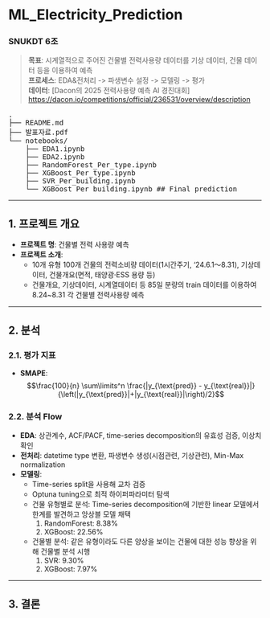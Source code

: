 # ML_Electricity_Prediction
### SNUKDT 6조

> **목표**: 시계열적으로 주어진 건물별 전력사용량 데이터를 기상 데이터, 건물 데이터 등을 이용하여 예측  
> **프로세스**: EDA&전처리 -> 파생변수 설정 -> 모델링 -> 평가  
> **데이터**: [Dacon의 2025 전력사용량 예측 AI 경진대회] https://dacon.io/competitions/official/236531/overview/description  

<pre>
.
├── README.md
├── 발표자료.pdf
└── notebooks/
    ├── EDA1.ipynb
    ├── EDA2.ipynb
    ├── RandomForest_Per_type.ipynb
    ├── XGBoost_Per_type.ipynb
    ├── SVR_Per_building.ipynb
    └── XGBoost_Per_building.ipynb ## Final prediction
</pre>
---

## 1. 프로젝트 개요
- **프로젝트 명**: 건물별 전력 사용량 예측
- **프로젝트 소개**:
  - 10개 유형 100개 건물의 전력소비량 데이터(1시간주기, ‘24.6.1～8.31), 기상데이터, 건물개요(면적, 태양광·ESS 용량 등)
  - 건물개요, 기상데이터, 시계열데이터 등 85일 분량의 train 데이터를 이용하여 8.24~8.31 각 건물별 전력사용량 예측

---
## 2. 분석

### 2.1. 평가 지표
- **SMAPE**: $$\frac{100}{n} \sum\limits^n \frac{|y_{\text{pred}} - y_{\text{real}}|}{\left(|y_{\text{pred}}|+|y_{\text{real}}|\right)/2}$$

### 2.2. 분석 Flow
- **EDA**: 상관계수, ACF/PACF, time-series decomposition의 유효성 검증, 이상치 확인
- **전처리**: datetime type 변환, 파생변수 생성(시점관련, 기상관련), Min-Max normalization
- **모델링**:
  - Time-series split을 사용해 교차 검증
  - Optuna tuning으로 최적 하이퍼파라미터 탐색
  - 건물 유형별로 분석: Time-series decomposition에 기반한 linear 모델에서 한계를 발견하고 앙상블 모델 채택
    1. RandomForest: 8.38%
    2. XGBoost: 22.56%
  - 건물별 분석: 같은 유형이라도 다른 양상을 보이는 건물에 대한 성능 향상을 위해 건물별 분석 시행
    1. SVR: 9.30%
    2. XGBoost: 7.97%

---
## 3. 결론
